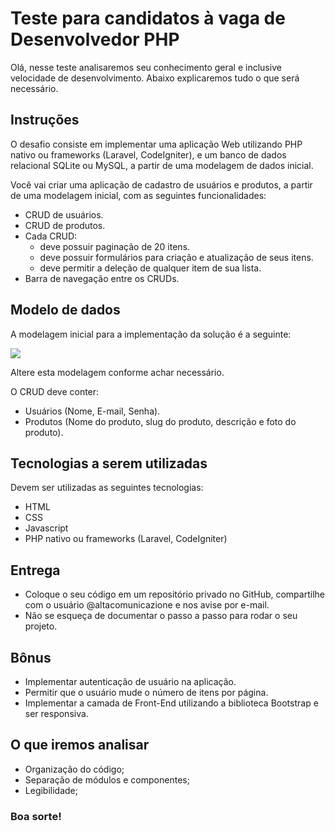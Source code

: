 # Teste para candidatos à vaga de Desenvolvedor PHP

Olá, nesse teste analisaremos seu conhecimento geral e inclusive velocidade de desenvolvimento. Abaixo explicaremos tudo o que será necessário.

## Instruções

O desafio consiste em implementar uma aplicação Web utilizando PHP nativo ou frameworks (Laravel, CodeIgniter), e um banco de dados relacional SQLite ou MySQL, a partir de uma modelagem de dados inicial.

Você vai criar uma aplicação de cadastro de usuários e produtos, a partir de uma modelagem inicial, com as seguintes funcionalidades:

- CRUD de usuários.
- CRUD de produtos.
- Cada CRUD:
  - deve possuir paginação de 20 itens.
  - deve possuir formulários para criação e atualização de seus itens.
  - deve permitir a deleção de qualquer item de sua lista.
- Barra de navegação entre os CRUDs.

## Modelo de dados

A modelagem inicial para a implementação da solução é a seguinte:

[![](/images/modelo.png)](https://www.altacomunicazione.com.br/)

Altere esta modelagem conforme achar necessário.

O CRUD deve conter:

- Usuários (Nome, E-mail, Senha).
- Produtos (Nome do produto, slug do produto, descrição e foto do produto).

## Tecnologias a serem utilizadas

Devem ser utilizadas as seguintes tecnologias:

- HTML
- CSS
- Javascript
- PHP nativo ou frameworks (Laravel, CodeIgniter)

## Entrega

- Coloque o seu código em um repositório privado no GitHub, compartilhe com o usuário @altacomunicazione e nos avise por e-mail.
- Não se esqueça de documentar o passo a passo para rodar o seu projeto.

## Bônus

- Implementar autenticação de usuário na aplicação.
- Permitir que o usuário mude o número de itens por página.
- Implementar a camada de Front-End utilizando a biblioteca Bootstrap e ser responsiva.

## O que iremos analisar

- Organização do código;
- Separação de módulos e componentes;
- Legibilidade;

### Boa sorte!